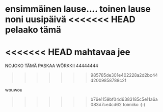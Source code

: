 ensimmäinen lause....
toinen lause
noni uusipäivä
<<<<<<< HEAD
pelaako tämä
=======
<<<<<<< HEAD
mahtavaa jee
=======


NOJOKO TÄMÄ PASKAA WÖRKKII
44444444
>>>>>>> 985785de301e402228a2d2bc44d2009858788c2f

wouwou
>>>>>>> b76e1159bf04d6383185c5e11a6a083d7ce4cd62
toimiiko :):)
